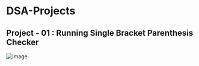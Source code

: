 # DSA-Projects

## Project - 01 : Running Single Bracket Parenthesis Checker
![image](https://github.com/baljeet-32/DSA-Projects/assets/112203117/01cbb6e1-bfe8-4a91-9ab2-b68aeba0bdb1)

